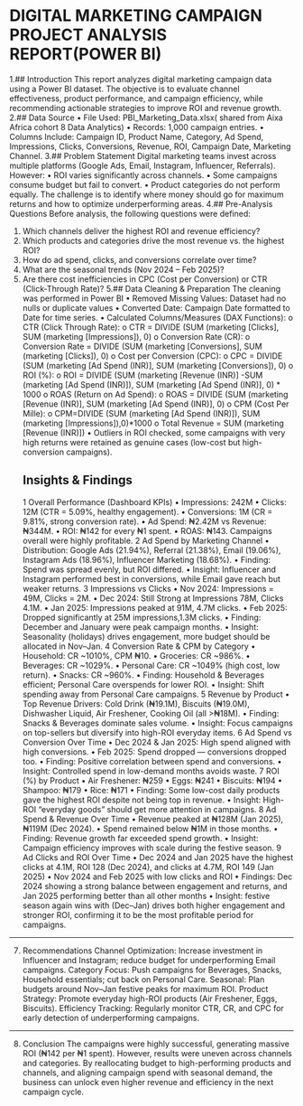  #  DIGITAL MARKETING CAMPAIGN PROJECT ANALYSIS REPORT(POWER BI)                  
1.## Introduction
This report analyzes digital marketing campaign data using a Power BI dataset. The objective is to evaluate channel effectiveness, product performance, and campaign efficiency, while recommending actionable strategies to improve ROI and revenue growth.
2.## Data Source
•	File Used: PBI_Marketing_Data.xlsx( shared from Aixa Africa cohort 8 Data Analytics)
•	Records: 1,000 campaign entries.
•	Columns Include: Campaign ID, Product Name, Category, Ad Spend, Impressions, Clicks, Conversions, Revenue, ROI, Campaign Date, Marketing Channel.
3.## Problem Statement
Digital marketing teams invest across multiple platforms (Google Ads, Email, Instagram, Influencer, Referrals). However:
•	ROI varies significantly across channels.
•	Some campaigns consume budget but fail to convert.
•	Product categories do not perform equally.
The challenge is to identify where money should go for maximum returns and how to optimize underperforming areas.
4.## Pre-Analysis Questions
Before analysis, the following  questions were defined:
1.	Which channels deliver the highest ROI and revenue efficiency?
2.	Which products and categories drive the most revenue vs. the highest ROI?
3.	How do ad spend, clicks, and conversions correlate over time?
4.	What are the seasonal trends (Nov 2024 – Feb 2025)?
5.	Are there cost inefficiencies in CPC (Cost per Conversion) or CTR (Click-Through Rate)?
5.## Data Cleaning & Preparation
 The cleaning was performed in Power BI 
•	Removed Missing Values: Dataset had no nulls or duplicate values
•	Converted Date: Campaign Date formatted to Date for time series.
•	Calculated Columns/Measures (DAX Functions):
o	CTR (Click Through Rate):
o	CTR = DIVIDE (SUM (marketing [Clicks], SUM (marketing [Impressions]), 0)
o	Conversion Rate (CR):
o	Conversion Rate = DIVIDE (SUM (marketing [Conversions], SUM (marketing [Clicks]), 0)
o	Cost per Conversion (CPC):
o	CPC = DIVIDE (SUM (marketing [Ad Spend (INR)], SUM (marketing [Conversions]), 0)
o	ROI (%):
o	ROI = DIVIDE (SUM (marketing [Revenue (INR)] -SUM (marketing [Ad Spend (INR)]), SUM (marketing [Ad Spend (INR)], 0) * 1000
o	ROAS (Return on Ad Spend):
o	ROAS = DIVIDE (SUM (marketing [Revenue (INR)], SUM (marketing [Ad Spend (INR)], 0)
o	CPM (Cost Per Mille):
o	CPM=DIVIDE (SUM (marketing [Ad Spend (INR)]), SUM (marketing [Impressions]),0)*1000
o	Total Revenue = SUM (marketing [Revenue (INR)])
•	Outliers in ROI checked, some campaigns with very high returns were retained as genuine cases (low-cost but high-conversion campaigns).
    ##  Insights & Findings
     1 Overall Performance (Dashboard KPIs)
•	Impressions: 242M
•	Clicks: 12M (CTR = 5.09%, healthy engagement).
•	Conversions: 1M (CR = 9.81%, strong conversion rate).
•	Ad Spend: ₦2.42M vs Revenue: ₦344M.
•	ROI: ₦142 for every ₦1 spent.
•	ROAS: ₦143.
 Campaigns overall were highly profitable.
   2 Ad Spend by Marketing Channel
•	Distribution: Google Ads (21.94%), Referral (21.38%), Email (19.06%), Instagram Ads (18.96%), Influencer Marketing (18.68%).
•	Finding: Spend was spread evenly, but ROI differed.
•	Insight: Influencer and Instagram performed best in conversions, while Email gave reach but weaker returns.
  3 Impressions vs Clicks 
•	Nov 2024: Impressions = 49M, Clicks = 2M.
•	Dec 2024: Still Strong at Impressions  78M, Clicks 4.1M.
•	Jan 2025: Impressions peaked at 91M, 4.7M clicks.
•	Feb 2025: Dropped significantly at 25M impressions,1.3M clicks.
•	Finding: December and January were peak campaign months.
•	Insight: Seasonality (holidays) drives engagement, more budget should be allocated in Nov–Jan.
 4 Conversion Rate & CPM by Category
•	Household: CR ~1010%, CPM ₦10.
•	Groceries: CR ~986%.
•	Beverages: CR ~1029%.
•	Personal Care: CR ~1049% (high cost, low return).
•	Snacks: CR ~960%.
•	Finding: Household & Beverages efficient; Personal Care overspends for lower ROI.
•	Insight: Shift spending away from Personal Care campaigns.
 5 Revenue by Product
•	Top Revenue Drivers: Cold Drink (₦19.1M), Biscuits (₦19.0M), Dishwasher Liquid, Air Freshener, Cooking Oil (all >₦18M).
•	Finding: Snacks & Beverages dominate sales volume.
•	Insight: Focus campaigns on top-sellers but diversify into high-ROI everyday items.
 6 Ad Spend vs Conversion Over Time
•	Dec 2024 & Jan 2025: High spend aligned with high conversions.
•	Feb 2025: Spend dropped — conversions dropped too.
•	Finding: Positive correlation between spend and conversions.
•	Insight: Controlled spend in low-demand months avoids waste.
 7 ROI (%) by Product
•	Air Freshener: ₦259
•	Eggs: ₦241
•	Biscuits: ₦194
•	Shampoo: ₦179
•	Rice: ₦171
•	Finding: Some low-cost daily products gave the highest ROI despite not being top in revenue.
•	Insight: High-ROI “everyday goods” should get more attention in campaigns.
 8 Ad Spend & Revenue Over Time
•	Revenue peaked at ₦128M (Jan 2025), ₦119M (Dec 2024).
•	Spend remained below ₦1M in those months.
•	Finding: Revenue growth far exceeded spend growth.
•	Insight: Campaign efficiency improves with scale during the festive season.
 9 Ad Clicks and ROI Over Time
•	Dec 2024 and Jan 2025 have the highest clicks at 4.1M, ROI 128 (Dec 2024), and clicks at 4.7M, ROI 149 (Jan 2025) 
•	Nov 2024 and Feb 2025 with low clicks and ROI
•	Findings: Dec 2024 showing a strong balance between engagement and returns, and Jan 2025 performing better than  all other months
•	Insight: festive season again wins with (Dec–Jan) drives both higher engagement and stronger ROI, confirming it to be the most profitable period for campaigns.

________________________________________
7. Recommendations
 Channel Optimization: Increase investment in Influencer and Instagram; reduce budget for underperforming Email campaigns.
 Category Focus: Push campaigns for Beverages, Snacks, Household essentials; cut back on Personal Care.
 Seasonal: Plan budgets around Nov–Jan festive peaks for maximum ROI.
 Product Strategy: Promote everyday high-ROI products (Air Freshener, Eggs, Biscuits).
 Efficiency Tracking: Regularly monitor CTR, CR, and CPC for early detection of underperforming campaigns.
________________________________________
8. Conclusion
The campaigns were highly successful, generating massive ROI (₦142 per ₦1 spent). However, results were uneven across channels and categories. By reallocating budget to high-performing products and channels, and aligning campaign spend with seasonal demand, the business can unlock even higher revenue and efficiency in the next campaign cycle.
